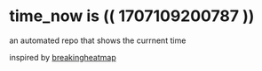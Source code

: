 # time_now is (( 1707109200787 ))

an automated repo that shows the currnent time

inspired by [breakingheatmap](https://github.com/breakingheatmap/breakingheatmap)